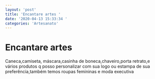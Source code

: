 ```yaml
---
layout: 'post'
title: 'Encantare artes '
date: '2020-04-13 15:33:34 '
categories: 'Artesanato'
---
```


# Encantare artes 

Caneca,camiseta, máscara,casinha de boneca,chaveiro,porta retrato,e vários produtos q posso personalizar com sua logo ou estampa de sua preferência,também temos roupas femininas e moda executiva

